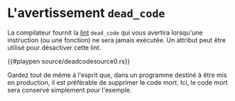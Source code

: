 # L'avertissement `dead_code`

La compilateur fournit la [lint][analyse] `dead_code` qui vous avertira lorsqu'une instruction (ou une fonction) ne sera jamais exécutée. Un attribut peut être utilisé pour désactiver cette lint.

{{#playpen source/deadcodesource0.rs}}

Gardez tout de même à l'esprit que, dans un programme destiné à être mis en production, il est préférable de supprimer le code mort. Ici, le code mort sera conservé simplement pour l'exemple.

[analyse]: https://en.wikipedia.org/wiki/Lint_%28software%29
